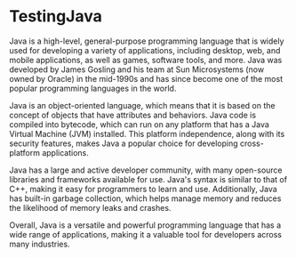 # TestingJava

Java is a high-level, general-purpose programming language that is widely used for developing a variety of applications, including desktop, web, and mobile applications, as well as games, software tools, and more. Java was developed by James Gosling and his team at Sun Microsystems (now owned by Oracle) in the mid-1990s and has since become one of the most popular programming languages in the world.

Java is an object-oriented language, which means that it is based on the concept of objects that have attributes and behaviors. Java code is compiled into bytecode, which can run on any platform that has a Java Virtual Machine (JVM) installed. This platform independence, along with its security features, makes Java a popular choice for developing cross-platform applications.

Java has a large and active developer community, with many open-source libraries and frameworks available for use. Java's syntax is similar to that of C++, making it easy for programmers to learn and use. Additionally, Java has built-in garbage collection, which helps manage memory and reduces the likelihood of memory leaks and crashes.

Overall, Java is a versatile and powerful programming language that has a wide range of applications, making it a valuable tool for developers across many industries.
